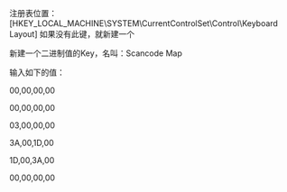 注册表位置：[HKEY_LOCAL_MACHINE\SYSTEM\CurrentControlSet\Control\Keyboard Layout] 如果没有此键，就新建一个

新建一个二进制值的Key，名叫：Scancode Map

输入如下的值：

00,00,00,00

00,00,00,00

03,00,00,00

3A,00,1D,00

1D,00,3A,00

00,00,00,00
